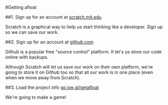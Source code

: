 #Getting afloat

##1. Sign up for an account at [scratch.mit.edu](https://scratch.mit.edu)

Scratch is a graphical way to help us start thinking like a developer. Sign up so we can save our work.

##2. Sign up for an account at [github.com](https://github.com)

Github is a popular free "source control" platform. It let's us store our code online with backups.

Although Scratch will let us save our work on their own platform, we're going to store it on Github too so that all our work is in one place (even when we move away from Scratch).

##3. Load the project info [go.joe.gl/getafloat](https://go.joe.gl/getafloat)

We're going to make a game!